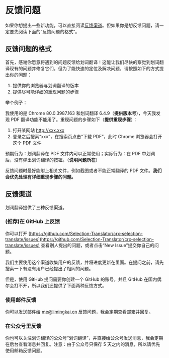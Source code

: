 # 反馈问题

如果你想提出一些新功能，可以直接阅读[反馈渠道](#反馈渠道)。但如果你是想反馈问题，请一定要先阅读下面的“反馈问题的格式”。

## 反馈问题的格式

首先，感谢你愿意将遇到的问题反馈给划词翻译！这能让我们尽快的察觉到划词翻译现有的问题并修复它们。但为了能快速的定位及解决问题，请按照如下的方式提出你的问题：

1. 提供你的浏览器与划词翻译的版本
2. 提供尽可能详细的重现问题的步骤

举个例子：

我使用的是 Chrome 80.0.3987.163 和划词翻译 6.4.9（**提供版本号**），今天我发现 PDF 翻译功能不能用了。重现问题的步骤如下（**提供重现步骤**）：

1. 打开某网站 http://xxx.xxx
2. 登录之后搜索“xxx”，在搜索页点击“下载 PDF”，此时 Chrome 浏览器会打开这个 PDF 文件

预期行为：划词翻译在 PDF 文件内可以正常使用；实际行为：在 PDF 中划词后，没有弹出划词翻译的按钮。（**说明问题所在**）

反馈问题时最好能附上相关文件，例如截图或者不能正常翻译的 PDF 文件。**我们会优先处理有详细重现步骤的问题。**

## 反馈渠道

划词翻译提供了三种反馈渠道。

### (推荐)在 GitHub 上反馈

你可以打开 [https://github.com/Selection-Translator/crx-selection-translate/issues](https://github.com/Selection-Translator/crx-selection-translate/issues) 查看别人提出的问题，或者点击“New Issue”提交你自己的问题。

我们主要使用这个渠道收集用户的反馈，并将进度更新在里面。在提问之前，请先搜索一下有没有用户已经提出了相同的问题。

但是，使用 GitHub 提问需要你创建一个 GitHub 的账号，并且 GitHub 在国内偶尔会打不开，所以我们还提供了下面两种反馈方式。

### 使用邮件反馈

你可以发送邮件给 [me@limingkai.cn](mailto:me@limingkai.cn) 反馈问题，我会定期查看邮箱并回复。

### 在公众号里反馈

你也可以关注划词翻译的公众号“划词翻译”，并直接给公众号发送消息，我会定期在后台查看消息并回复。注意：由于公众号只保存 5 天之内的消息，所以请优先使用邮箱反馈问题。
